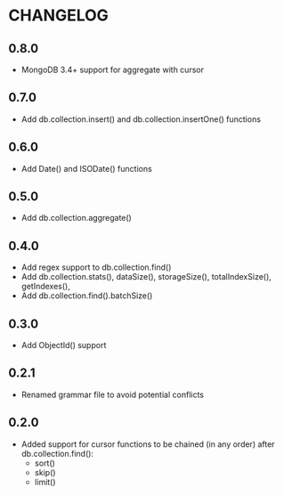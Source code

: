 # CHANGELOG

## 0.8.0

- MongoDB 3.4+ support for aggregate with cursor

## 0.7.0

- Add db.collection.insert() and db.collection.insertOne() functions

## 0.6.0

- Add Date() and ISODate() functions 

## 0.5.0

- Add db.collection.aggregate()

## 0.4.0

- Add regex support to db.collection.find()
- Add db.collection.stats(), dataSize(), storageSize(), totalIndexSize(), getIndexes(),
- Add db.collection.find().batchSize()

## 0.3.0

- Add ObjectId() support

## 0.2.1

- Renamed grammar file to avoid potential conflicts

## 0.2.0

- Added support for cursor functions to be chained (in any order) after db.collection.find():
    - sort()
    - skip()
    - limit()
